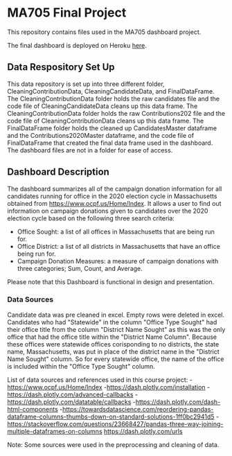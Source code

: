 # MA705 Final Project

This repository contains files used in the MA705 dashboard project.

The final dashboard is deployed on Heroku [here](https://ma705masscand2020donations.herokuapp.com/).

## Data Respository Set Up
This data repository is set up into three different folder, CleaningContributionData, CleaningCandidateData, and FinalDataFrame. The CleaningContributionData folder holds the raw candidates file and the code file of CleaningCandidateData cleans up this data frame. The CleaningContributionData folder holds the raw Contributions202 file and the code file of CleaningContributionData cleans up this data frame. The FinalDataFrame folder holds the cleaned up CandidatesMaster dataframe and the Contributions2020Master dataframe, and the code file of FinalDataFrame that created the final data frame used in the dashboard. The dashboard files are not in a folder for ease of access. 



## Dashboard Description

The dashboard summarizes all of the campaign donation information for all candidates running for office in the 2020 election cycle in Massachusetts obtained from https://www.ocpf.us/Home/Index. It allows a user to find out information on campaign donations given to candidates over the 2020 election cycle based on the following three search criteria:
- Office Sought: a list of all offices in Massachusetts that are being run for.
- Office District: a list of all districts in Massachusetts that have an office being run for.
- Campaign Donation Measures: a measure of campaign donations with three categories; Sum, Count, and Average.

Please note that this Dashboard is functional in design and presentation.


### Data Sources

Candidate data was pre cleaned in excel. Empty rows were deleted in excel. Candidates who had "Statewide" in the column "Office Type Sought" had their office title from the column "District Name Sought" as this was the only office that had the office title within the "District Name Column". Because these offices were statewide offices corisponding to no districts, the state name, Massachusetts, was put in place of the district name in the "District Name Sought" column. So for every statewide office, the name of the office is included within the "Office Type Sought" column.

List of data sources and references used in this course project:
-https://www.ocpf.us/Home/Index
-https://dash.plotly.com/installation
-https://dash.plotly.com/advanced-callbacks
-https://dash.plotly.com/datatable/callbacks
-https://dash.plotly.com/dash-html-components
-https://towardsdatascience.com/reordering-pandas-dataframe-columns-thumbs-down-on-standard-solutions-1ff0bc2941d5
-https://stackoverflow.com/questions/23668427/pandas-three-way-joining-multiple-dataframes-on-columns
https://dash.plotly.com/urls

Note: Some sources were used in the preprocessing and cleaning of data.



